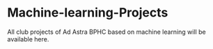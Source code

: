 # Machine-learning-Projects
All club projects of Ad Astra BPHC based on machine learning will be available here.
